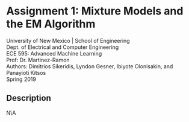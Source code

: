 # Assignment 1: Mixture Models and the EM Algorithm
University of New Mexico | School of Engineering   
Dept. of Electrical and Computer Engineering   
ECE 595: Advanced Machine Learning   
Prof: Dr. Martinez-Ramon   
Authors: Dimitrios Sikeridis, Lyndon Gesner, Ibiyote Olonisakin, and Panayioti Kitsos   
Spring 2019

## Description
N\A
